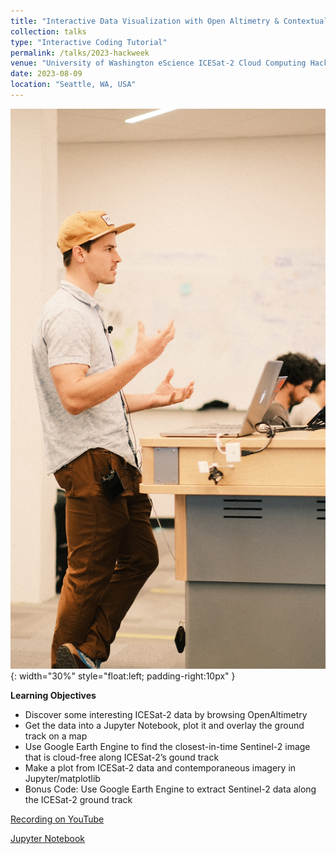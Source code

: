 ```yaml
---
title: "Interactive Data Visualization with Open Altimetry & Contextualization of ICESat-2 Photon Data using Sentinel-2 Cloud Masking in Google Earth Engine."
collection: talks
type: "Interactive Coding Tutorial"
permalink: /talks/2023-hackweek
venue: "University of Washington eScience ICESat-2 Cloud Computing Hackweek"
date: 2023-08-09
location: "Seattle, WA, USA"
---
```


![a photo of me presenting the tutorial](/images/talks/2023-hackweek.jpg){: width="30%" style="float:left; padding-right:10px" }

**Learning Objectives**
- Discover some interesting ICESat-2 data by browsing OpenAltimetry
- Get the data into a Jupyter Notebook, plot it and overlay the ground track on a map
- Use Google Earth Engine to find the closest-in-time Sentinel-2 image that is cloud-free along ICESat-2’s gound track
- Make a plot from ICESat-2 data and contemporaneous imagery in Jupyter/matplotlib
- Bonus Code: Use Google Earth Engine to extract Sentinel-2 data along the ICESat-2 ground track

[Recording on YouTube](https://youtu.be/HKIQqiHAwsA)

[Jupyter Notebook](https://icesat-2-2023.hackweek.io/tutorials/DataVisualization/OpenAltimetry_Earth_Engine.html)
